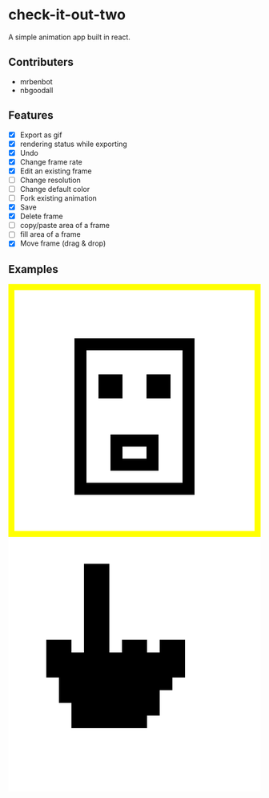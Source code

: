 # check-it-out-two

A simple animation app built in react.

## Contributers

- mrbenbot
- nbgoodall

## Features

- [x] Export as gif
- [x] rendering status while exporting
- [x] Undo
- [x] Change frame rate
- [x] Edit an existing frame
- [ ] Change resolution
- [ ] Change default color
- [ ] Fork existing animation
- [x] Save
- [x] Delete frame
- [ ] copy/paste area of a frame
- [ ] fill area of a frame
- [x] Move frame (drag & drop)

## Examples

![](./readme_gifs/myGif.gif)
![](./readme_gifs/finger.gif)

